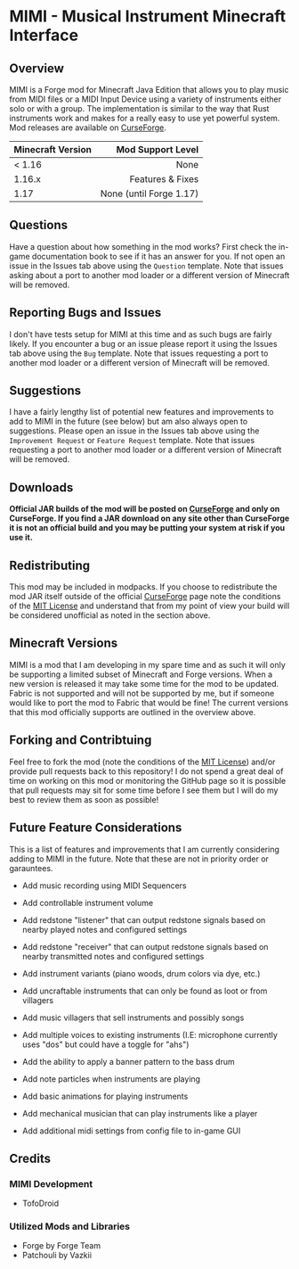 # MIMI - Musical Instrument Minecraft Interface

## Overview
MIMI is a Forge mod for Minecraft Java Edition that allows you to play music from MIDI files or a MIDI Input Device using a variety of instruments either solo or with a group. The implementation is similar to the way that Rust instruments work and makes for a really easy to use yet powerful system. Mod releases are available on [CurseForge](https://www.curseforge.com/minecraft/mc-mods/mimi-mod/).

| Minecraft Version |        Mod Support Level |
| -------------     |                    -----:|
| < 1.16            |                     None |
| 1.16.x            |         Features & Fixes |
| 1.17              |  None (until Forge 1.17) |

## Questions
Have a question about how something in the mod works? First check the in-game documentation book to see if it has an answer for you. If not open an issue in the Issues tab above using the `Question` template. Note that issues asking about a port to another mod loader or a different version of Minecraft will be removed.

## Reporting Bugs and Issues
I don't have tests setup for MIMI at this time and as such bugs are fairly likely. If you encounter a bug or an issue please report it using the Issues tab above using the `Bug` template. Note that issues requesting a port to another mod loader or a different version of Minecraft will be removed.

## Suggestions
I have a fairly lengthy list of potential new features and improvements to add to MIMI in the future (see below) but am also always open to suggestions. Please open an issue in the Issues tab above using the `Improvement Request` or `Feature Request` template. Note that issues requesting a port to another mod loader or a different version of Minecraft will be removed.

## Downloads
**Official JAR builds of the mod will be posted on [CurseForge](https://www.curseforge.com/minecraft/mc-mods/mimi-mod/) and only on CurseForge. If you find a JAR download on any site other than CurseForge it is not an official build and you may be putting your system at risk if you use it.**

## Redistributing
This mod may be included in modpacks. If you choose to redistribute the mod JAR itself outside of the official [CurseForge](https://www.curseforge.com/minecraft/mc-mods/mimi-mod/) page note the conditions of the [MIT License](https://opensource.org/licenses/MIT) and understand that from my point of view your build will be considered unofficial as noted in the section above.

## Minecraft Versions
MIMI is a mod that I am developing in my spare time and as such it will only be supporting a limited subset of Minecraft and Forge versions. When a new version is released it may take some time for the mod to be updated. Fabric is not supported and will not be supported by me, but if someone would like to port the mod to Fabric that would be fine! The current versions that this mod officially supports are outlined in the overview above.

## Forking and Contribtuing
Feel free to fork the mod (note the conditions of the [MIT License](https://opensource.org/licenses/MIT)) and/or provide pull requests back to this repository! I do not spend a great deal of time on working on this mod or monitoring the GitHub page so it is possible that pull requests may sit for some time before I see them but I will do my best to review them as soon as possible!

## Future Feature Considerations
This is a list of features and improvements that I am currently considering adding to MIMI in the future. Note that these are not in priority order or garauntees.

- Add music recording using MIDI Sequencers

- Add controllable instrument volume

- Add redstone "listener" that can output redstone signals based on nearby played notes and configured settings

- Add redstone "receiver" that can output redstone signals based on nearby transmitted notes and configured settings

- Add instrument variants (piano woods, drum colors via dye, etc.)

- Add uncraftable instruments that can only be found as loot or from villagers

- Add music villagers that sell instruments and possibly songs

- Add multiple voices to existing instruments (I.E: microphone currently uses "dos" but could have a toggle for "ahs")

- Add the ability to apply a banner pattern to the bass drum

- Add note particles when instruments are playing

- Add basic animations for playing instruments

- Add mechanical musician that can play instruments like a player

- Add additional midi settings from config file to in-game GUI

## Credits

### **MIMI Development**
- TofoDroid

### **Utilized Mods and Libraries**
- Forge by Forge Team
- Patchouli by Vazkii